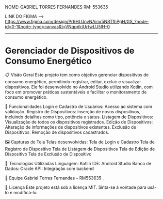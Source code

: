 NOME: GABRIEL TORRES FERNANDES
RM: 553635

LINK DO FIGMA --> https://www.figma.com/design/Pr9HLUnyNAimr5NBTfhPgH/GS_?node-id=0-1&node-type=canvas&t=VNqpdktUrtwLU5IH-0

------------------------------------------------------------------------------------------------------------------------------

# Gerenciador de Dispositivos de Consumo Energético
📋 Visão Geral
Este projeto tem como objetivo gerenciar dispositivos de consumo energético, permitindo registrar, editar, excluir e visualizar dispositivos. Ele foi desenvolvido no Android Studio utilizando Kotlin, com foco em promover práticas sustentáveis e facilitar o monitoramento de consumo energético.

📱 Funcionalidades
Login e Cadastro de Usuários: Acesso ao sistema com validação.
Registro de Dispositivos: Inserção de novos dispositivos, incluindo detalhes como tipo, potência e status.
Listagem de Dispositivos: Visualização de todos os dispositivos registrados.
Edição de Dispositivos: Alteração de informações de dispositivos existentes.
Exclusão de Dispositivos: Remoção de dispositivos cadastrados.

🖼️ Capturas de Tela
Telas desenvolvidas:
Tela de Login e Cadastro
Tela de Registro de Dispositivo
Tela de Listagem de Dispositivos
Tela de Edição de Dispositivo
Tela de Exclusão de Dispositivo


🚀 Tecnologias Utilizadas
Linguagem: Kotlin
IDE: Android Studio
Banco de Dados: Oracle 
API: Integração com backend 

👥 Equipe
Gabriel Torres Fernandes – RM553635 .

📄 Licença
Este projeto está sob a licença MIT. Sinta-se à vontade para usá-lo e modificá-lo.
